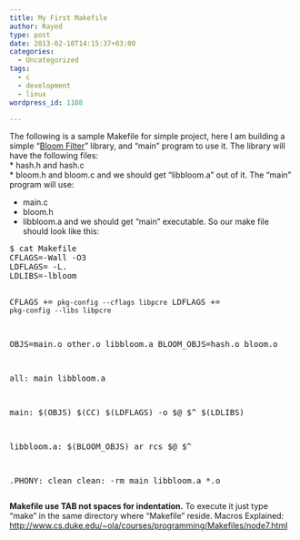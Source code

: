 ```yaml
---
title: My First Makefile
author: Rayed
type: post
date: 2013-02-10T14:15:37+03:00
categories:
  - Uncategorized
tags:
  - c
  - development
  - linux
wordpress_id: 1108

---
```

<p>The following is a sample Makefile for simple project, here I am building a simple &#8220;<a href="http://en.wikipedia.org/wiki/Bloom_filter">Bloom Filter</a>&#8221; library, and &#8220;main&#8221; program to use it. The library will have the following files:<br />
*   hash.h and hash.c<br />
*   bloom.h and bloom.c and we should get &#8220;libbloom.a&#8221; out of it. The &#8220;main&#8221; program will use:</p>
<ul>
<li>main.c</li>
<li>bloom.h</li>
<li>libbloom.a and we should get &#8220;main&#8221; executable. So our make file should look like this: </li>
</ul>
<pre>$ cat Makefile
CFLAGS=-Wall -O3
LDFLAGS= -L.
LDLIBS=-lbloom

CFLAGS += `pkg-config --cflags libpcre`
LDFLAGS += `pkg-config --libs libpcre`


OBJS=main.o other.o libbloom.a
BLOOM_OBJS=hash.o bloom.o

all: main libbloom.a

main: $(OBJS)
        $(CC) $(LDFLAGS) -o $@ $^ $(LDLIBS)

libbloom.a: $(BLOOM_OBJS)
        ar rcs $@ $^


.PHONY: clean
clean:
        -rm main libbloom.a *.o 
</pre>
<p><strong>Makefile use TAB not spaces for indentation.</strong> To execute it just type &#8220;make&#8221; in the same directory where &#8220;Makefile&#8221; reside. Macros Explained: <a href="http://www.cs.duke.edu/~ola/courses/programming/Makefiles/node7.html">http://www.cs.duke.edu/~ola/courses/programming/Makefiles/node7.html</a></p>
